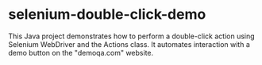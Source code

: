 # selenium-double-click-demo
This Java project demonstrates how to perform a double-click action using Selenium WebDriver and the Actions class. It automates interaction with a demo button on the "demoqa.com" website.
